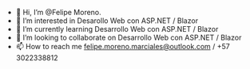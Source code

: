 - 👋 Hi, I’m @Felipe Moreno.
- 👀 I’m interested in Desarollo Web con ASP.NET / Blazor 
- 🌱 I’m currently learning Desarrollo Web con ASP.NET / Blazor
- 💞️ I’m looking to collaborate on Desarrollo Web con ASP.NET / Blazor 
- 📫 How to reach me felipe.moreno.marciales@outlook.com / +57 3022338812
<!---
FelipeIII/FelipeIII is a ✨ special ✨ repository because its `README.md` (this file) appears on your GitHub profile.
You can click the Preview link to take a look at your changes.
--->
